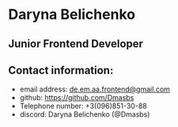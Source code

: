 # Daryna Belichenko

## Junior Frontend Developer

## Contact information:

- email address: de.em.aa.frontend@gmail.com
- github: https://github.com/Dmasbs
- Telephone number: +3(096)851-30-88
- discord: Daryna Belichenko (@Dmasbs)
